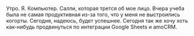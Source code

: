 Утро. Я. Компьютер. Салли, которая трется об мое лицо.
Вчера учеба была не самая продуктивная из-за того, что у меня не выстроились когорты. Сегодня, надеюсь, будет успешнее.
Сегодня так же хочу хоть как-нибудь продвинуться по интеграции Google Sheets и amoCRM.

